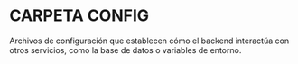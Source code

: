 # CARPETA CONFIG
Archivos de configuración que establecen cómo el backend interactúa con otros servicios, como la base de datos o variables de entorno.